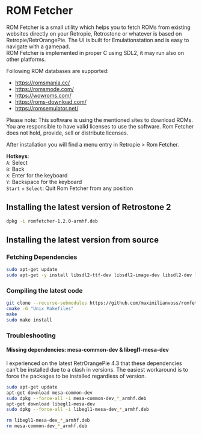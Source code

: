 # ROM Fetcher
ROM Fetcher is a small utility which helps you to fetch ROMs from existing websites directly on your Retropie, Retrostone
or whatever is based on Retropie/RetrOrangePie. The UI is built for Emulationstation and is easy to navigate
with a gamepad.  
ROM Fetcher is implemented in proper C using SDL2, it may run also on other platforms.

Following ROM databases are supported:  
* https://romsmania.cc/
* https://romsmode.com/
* https://wowroms.com/
* https://roms-download.com/
* https://romsemulator.net/

Please note: This software is using the mentioned sites to download ROMs. You are responsible to have valid licenses
to use the software. Rom Fetcher does not hold, provide, sell or distribute licenses.

After installation you will find a menu entry in Retropie > Rom Fetcher.

**Hotkeys**:  
`A`: Select  
`B`: Back  
`X`: Enter for the keyboard  
`Y`: Backspace for the keyboard  
`Start` + `Select`: Quit Rom Fetcher from any position  

## Installing the latest version of Retrostone 2
```bash
dpkg -i romfetcher-1.2.0-armhf.deb
```

## Installing the latest version from source
### Fetching Dependencies
```bash
sudo apt-get update
sudo apt-get -y install libsdl2-ttf-dev libsdl2-image-dev libsdl2-dev libcurl4-openssl-dev libsqlite3-dev libcurl4-openssl-dev
```
 
### Compiling the latest code
```bash
git clone --recurse-submodules https://github.com/maximilianvoss/romfetcher.git
cmake -G "Unix Makefiles"
make
sudo make install
```

### Troubleshooting
#### Missing dependencies: mesa-common-dev & libegl1-mesa-dev
I experienced on the latest RetrOrangePie 4.3 that these dependencies can't be installed 
due to a clash in versions. The easiest workaround is to force the packages to be installed
regardless of version.

```bash
sudo apt-get update
apt-get download mesa-common-dev
sudo dpkg --force-all -i mesa-common-dev_*_armhf.deb
apt-get download libegl1-mesa-dev
sudo dpkg --force-all -i libegl1-mesa-dev_*_armhf.deb

rm libegl1-mesa-dev_*_armhf.deb 
rm mesa-common-dev_*_armhf.deb 
```
